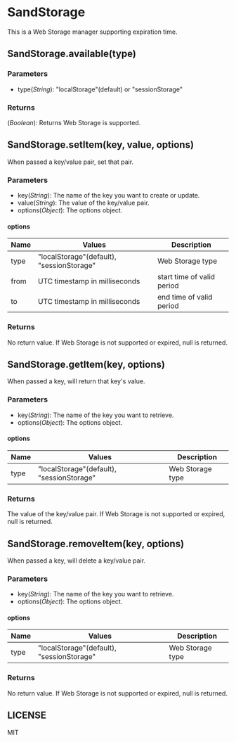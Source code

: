 # SandStorage

This is a Web Storage manager supporting expiration time.

## SandStorage.available(type)

### Parameters

- type(*String*): "localStorage"(default) or "sessionStorage"

### Returns

(*Boolean*): Returns Web Storage is supported.

## SandStorage.setItem(key, value, options)

When passed a key/value pair, set that pair.

### Parameters

- key(*String*): The name of the key you want to create or update.
- value(*String*): The value of the key/value pair.
- options(*Object*): The options object.

#### options

Name|Values|Description
----|------|-----------
type|"localStorage"(default), "sessionStorage"|Web Storage type
from|UTC timestamp in milliseconds|start time of valid period
to|UTC timestamp in milliseconds|end time of valid period

### Returns

No return value. If Web Storage is not supported or expired, null is returned.

## SandStorage.getItem(key, options)

When passed a key, will return that key's value.

### Parameters

- key(*String*): The name of the key you want to retrieve.
- options(*Object*): The options object.

#### options

Name|Values|Description
----|------|-----------
type|"localStorage"(default), "sessionStorage"|Web Storage type

### Returns

The value of the key/value pair. If Web Storage is not supported or expired, null is returned.

## SandStorage.removeItem(key, options)

When passed a key, will delete a key/value pair.

### Parameters

- key(*String*): The name of the key you want to retrieve.
- options(*Object*): The options object.

#### options

Name|Values|Description
----|------|-----------
type|"localStorage"(default), "sessionStorage"|Web Storage type

### Returns

No return value. If Web Storage is not supported or expired, null is returned.

## LICENSE

MIT
